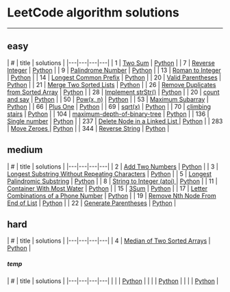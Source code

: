 # LeetCode algorithm solutions
----------------
## easy

| # | title | solutions |
|---|---|---|---|
| 1 | [Two Sum](https://leetcode.com/problems/two-sum/) | [Python](solutions/easy_two_sum.py) |
| 7 | [Reverse Integer](https://leetcode.com/problems/reverse-integer) | [Python](solutions/easy_reverse_integer.py) |
| 9 | [Palindrome Number](https://leetcode.com/problems/palindrome-number) | [Python](solutions/easy_palindrome_number.py) |
| 13 | [Roman to Integer](https://leetcode.com/problems/roman-to-integer) | [Python](solutions/easy_roman_to_integer.py) |
| 14 | [Longest Common Prefix](https://leetcode.com/problems/longest-common-prefix) | [Python](solutions/easy_longest_common_prefix.py) |
| 20 | [Valid Parentheses](https://leetcode.com/problems/valid-parentheses) | [Python](solutions/easy_valid_parentheses.py) |
| 21 | [Merge Two Sorted Lists](https://leetcode.com/problems/merge-two-sorted-lists/) | [Python](solutions/easy_merge_two_sorted_list.py) |
| 26 | [Remove Duplicates from Sorted Array](https://leetcode.com/problems/remove-duplicates-from-sorted-array) | [Python](solutions/) |
| 28 | [Implement strStr()](https://leetcode.com/problems/implement-strstr) | [Python](solutions/easy_strstr.py) |
| 20 | [count and say](https://leetcode.com/problems/count-and-say/submissions/) | [Python](solutions/e_count_and_say.md) |
| 50 | [Pow(x, n)](https://leetcode.com/problems/powx-n/) | [Python](solutions/e_powx.md) |
| 53 | [Maximum Subarray](https://leetcode.com/problems/maximum-subarray) | [Python](solutions/e_maximum_subarray.md) |
| 66 | [Plus One](https://leetcode.com/problems/plus-one) | [Python](solutions/e_plus_one.md) |
| 69 | [sqrt(x)](https://leetcode.com/problems/sqrtx/) | [Python](solutions/e_squrtx.md) |
| 70 | [climbing stairs](https://leetcode.com/problems/climbing-stairs) | [Python](solutions/e_climbstair.md) |
| 104 | [maximum-depth-of-binary-tree](https://leetcode.com/problems/maximum-depth-of-binary-tree/submissions/) | [Python](solutions/e_maximum-depth-of-binary-tree.md) |
| 136 | [Single number](https://leetcode.com/problems/single-number/) | [Python](solutions/e_single_number.md) |
| 237 | [Delete Node in a Linked List ](https://leetcode.com/problems/delete-node-in-a-linked-list/) | [Python](solutions/e_delete-node-in-a-linked-list.md) |
| 283 | [Move Zeroes ](https://leetcode.com/problems/move-zeroes) | [Python](solutions/easy_move_zeros.md) |
| 344 | [Reverse String](https://leetcode.com/problems/reverse-string/) | [Python](solutions/e_reverse_string.md) |



## medium

| # | title | solutions |
|---|---|---|---|
| 2 | [Add Two Numbers](https://leetcode.com/problems/add-two-numbers) | [Python](solutions/easy_two_sum.py) |
| 3 | [Longest Substring Without Repeating Characters](https://leetcode.com/problems/longest-substring-without-repeating-characters) | [Python](solutions/median_longest_substring.py) |
| 5 | [Longest Palindromic Substring](https://leetcode.com/problems/longest-palindromic-substring/) | [Python](solutions/median_Longest_Palindromic_Substring.py) |
| 8 | [String to Integer (atoi) ](https://leetcode.com/problems/string-to-integer-atoi) | [Python](solutions/median_string_toint.py) |
| 11 | [Container With Most Water](https://leetcode.com/problems/container-with-most-water/) | [Python](solutions/m_container_with_most_water.md) |
| 15 | [3Sum](https://leetcode.com/problems/3sum/) | [Python](solutions/m_3sum.md) |
| 17 | [Letter Combinations of a Phone Number](https://leetcode.com/problems/letter-combinations-of-a-phone-number) | [Python](solutions/m_letter_combination.md) |
| 19 | [Remove Nth Node From End of List](https://leetcode.com/problems/remove-nth-node-from-end-of-list/) | [Python](solutions/m_remove-nth-node-from-end-of-list.md) |
| 22 | [Generate Parentheses](https://leetcode.com/problems/generate-parentheses/) | [Python](solutions/m_generate-parentheses.md) |

## hard


| # | title | solutions |
|---|---|---|---|
| 4 | [Median of Two Sorted Arrays](https://leetcode.com/problems/median-of-two-sorted-arrays/) | [Python](solutions/h_median-of-two-sorted-arrays.md) |

##### temp
| # | title | solutions |
|---|---|---|---|
|  | []() | [Python](solutions/m_.md) |
|  | []() | [Python](solutions/e_.md) |
|  | []() | [Python](solutions/h_.md) |


